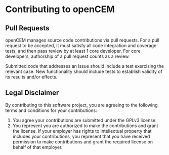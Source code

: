 Contributing to openCEM
=====================

Pull Requests
-------------

openCEM manages source code contributions via pull requests. For a pull request
to be accepted, it must satisfy all code integration and coverage tests, and
then pass review by at least 1 core developer. For core developers, authorship of a
pull request counts as a review.

Submitted code that addresses an issue should include a test exercising the
relevant case. New functionality should include tests to establish validity of
its results and/or effects.

Legal Disclaimer
----------------

By contributing to this software project, you are agreeing to the
following terms and conditions for your contributions:

1. You agree your contributions are submitted under the GPLv3 license.
2. You represent you are authorized to make the contributions and grant
   the license. If your employer has rights to intellectual property that
   includes your contributions, you represent that you have received
   permission to make contributions and grant the required license on
   behalf of that employer.

